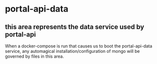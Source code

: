 # portal-api-data

## this area represents the data service used by portal-api

When a docker-compose is run that causes us to boot the portal-api-data service, any automagical installation/configuration of mongo will be governed by files in this area.
